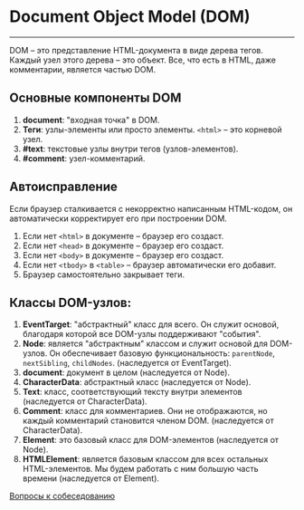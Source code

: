 # Document Object Model (DOM)
____
DOM – это представление HTML-документа в виде дерева тегов. Каждый узел этого дерева – это объект. Все, что есть в HTML, даже комментарии, является частью DOM.

## Основные компоненты DOM
1. **document**: "входная точка" в DOM.
2. **Теги**: узлы-элементы или просто элементы. `<html>` – это корневой узел.
3. **#text**: текстовые узлы внутри тегов (узлов-элементов).
4. **#comment**: узел-комментарий.

## Автоисправление
Если браузер сталкивается с некорректно написанным HTML-кодом, он автоматически корректирует его при построении DOM.
1. Если нет `<html>` в документе – браузер его создаст.
2. Если нет `<head>` в документе – браузер его создаст.
3. Если нет `<body>` в документе – браузер его создаст.
4. Если нет `<tbody>` в `<table>` – браузер автоматически его добавит.
5. Браузер самостоятельно закрывает теги.

## Классы DOM-узлов:
1. **EventTarget**: "абстрактный" класс для всего. Он служит основой, благодаря которой все DOM-узлы поддерживают "события".
2. **Node**: является "абстрактным" классом и служит основой для DOM-узлов. Он обеспечивает базовую функциональность: `parentNode`, `nextSibling`, `childNodes`. (наследуется от EventTarget).
3. **document**: документ в целом (наследуется от Node).
4. **CharacterData**: абстрактный класс (наследуется от Node).
5. **Text**: класс, соответствующий тексту внутри элементов (наследуется от CharacterData).
6. **Comment**: класс для комментариев. Они не отображаются, но каждый комментарий становится членом DOM. (наследуется от CharacterData).
7. **Element**: это базовый класс для DOM-элементов (наследуется от Node).
8. **HTMLElement**: является базовым классом для всех остальных HTML-элементов. Мы будем работать с ним большую часть времени (наследуется от Element).

[Вопросы к собеседованию](../../README.md)
